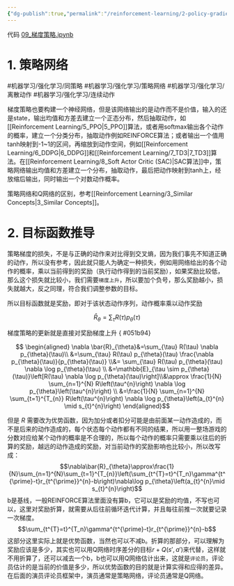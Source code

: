 ```yaml
---
{"dg-publish":true,"permalink":"/reinforcement-learning/2-policy-gradient/","dgPassFrontmatter":true}
---
```


代码 [09\_梯度策略.ipynb](https://github.com/Aegis1863/ML_practice/blob/master/%E5%BC%BA%E5%8C%96%E5%AD%A6%E4%B9%A0%E7%AC%94%E8%AE%B0/09_%E7%AD%96%E7%95%A5%E6%A2%AF%E5%BA%A6.ipynb)
# 1. 策略网络
#机器学习/强化学习/同策略 #机器学习/强化学习/策略网络 #机器学习/强化学习/离散动作 
#机器学习/强化学习/连续动作

梯度策略也要构建一个神经网络，但是该网络输出的是动作而不是价值，输入的还是state，输出均值和方差去建立一个正态分布，然后抽取动作，如[[Reinforcement Learning/5_PPO\|5_PPO]]算法，或者用softmax输出各个动作的概率，建立一个分类分布，抽取动作例如REINFORCE算法；或者输出一个值用tanh映射到-1~1的区间，再缩放到动作空间，例如[[Reinforcement Learning/6_DDPG\|6_DDPG]]和[[Reinforcement Learning/7_TD3\|7_TD3]]算法。在[[Reinforcement Learning/8_Soft Actor Critic (SAC)\|SAC算法]]中，策略网络输出均值和方差建立一个分布，抽取动作，最后把动作映射到tanh上，经放缩后输出，同时输出一个对数动作概率。

策略网络和Q网络的区别，参考[[Reinforcement Learning/3_Similar Concepts\|3_Similar Concepts]]。

# 2. 目标函数推导

策略梯度的损失，不是与正确的动作来对比得到交叉熵，因为我们事先不知道正确的动作，所以没有参考，因此就只能人为确定一种损失，例如用网络给出的各个动作的概率，乘以当前得到的奖励（执行动作得到的当前奖励），如果奖励比较低，那么这个损失就比较小，我们需要`梯度上升`，所以要加个负号，那么奖励越小，损失就越大，反之同理，符合我们调整参数的目标。

所以目标函数就是奖励，即对于该状态动作序列，动作概率乘以动作奖励

$$
\bar{R}_{\theta}=\sum_{\tau} R(\tau) p_{\theta}(\tau)
$$

梯度策略的更新就是直接对奖励梯度上升
{ #051b94}


$$ \begin{aligned} 
\nabla \bar{R}_{\theta}&=\sum_{\tau} R(\tau) \nabla p_{\theta}(\tau)\\
&=\sum_{\tau} R(\tau) p_{\theta}(\tau) \frac{\nabla p_{\theta}(\tau)}{p_{\theta}(\tau)} \\&= \sum_{\tau} R(\tau) p_{\theta}(\tau) \nabla \log p_{\theta}(\tau) \\
&=\mathbb{E}_{\tau \sim p_{\theta}(\tau)}\left[R(\tau) \nabla \log p_{\theta}(\tau)\right]\\&\approx \frac{1}{N} \sum_{n=1}^{N} R\left(\tau^{n}\right) \nabla \log p_{\theta}\left(\tau^{n}\right) \\ 
&=\frac{1}{N} \sum_{n=1}^{N} \sum_{t=1}^{T_{n}} R\left(\tau^{n}\right) \nabla \log p_{\theta}\left(a_{t}^{n} \mid s_{t}^{n}\right) 
\end{aligned}$$

但是 $R$ 需要改为优势函数，因为加分或者扣分可能是由前面某一动作造成的，而不是后来的动作造成的，每个状态每个动作都有不同的结果，所以用一整场游戏的分数对应给某个动作的概率是不合理的，所以每个动作的概率只需要乘以往后的折算的奖励，越远的动作造成的奖励，对当前动作的奖励影响也比较小，所以改写成：
$$\nabla\bar{R}_{\theta}\approx\frac{1}{N}\sum_{n=1}^{N}\sum_{t=1}^{T_{n}}\left(\sum_{t^{T}=t}^{T_n}\gamma^{t^{\prime}-t}r_{t^{\prime}}^{n}-b\right)\nabla\log p_{\theta}\left(a_{t}^{n}\mid s_{t}^{n}\right)$$
b是基线，一般REINFORCE算法里面没有算b，它可以是奖励的均值，不写也可以，这里对奖励折算，就需要从后往前循环迭代计算，并且每往前推一次就要记录一次梯度。
$$\sum_{t^{T}=t}^{T_n}\gamma^{t^{\prime}-t}r_{t^{\prime}}^{n}-b$$
这部分这里实际上就是优势函数，当然也可以不减b。折算的那部分，可以理解为奖励应该是多少，其实也可以用Q网络时序差分的目标$r+Q(s',a')$来代替，这样就不用折算了，还可以减去一个b，b也可以用Q网络估计出来，这就是`评论员`，评论员估计的是当前的价值是多少，所以优势函数的目的就是计算实得和应得的差异。在后面的演员评论员框架中，演员通常是策略网络，评论员通常是Q网络。
